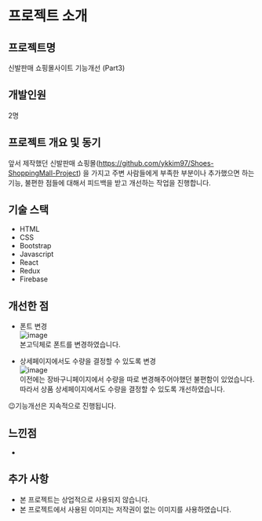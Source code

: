 # 프로젝트 소개

## 프로젝트명
신발판매 쇼핑몰사이트 기능개선 (Part3)

## 개발인원
2명

## 프로젝트 개요 및 동기
앞서 제작했던 신발판매 쇼핑몰(https://github.com/ykkim97/Shoes-ShoppingMall-Project) 을 가지고 주변 사람들에게 부족한 부분이나 추가했으면 하는 기능, 불편한 점들에 대해서 피드백을 받고 개선하는 작업을 진행합니다.

## 기술 스택

- HTML
- CSS
- Bootstrap
- Javascript
- React
- Redux
- Firebase

## 개선한 점
- 폰트 변경  
![image](https://user-images.githubusercontent.com/17917009/174817209-71bac830-7f92-49f8-922e-53cd1f3af854.png)  
본고딕체로 폰트를 변경하였습니다.

- 상세페이지에서도 수량을 결정할 수 있도록 변경  
![image](https://user-images.githubusercontent.com/17917009/174817551-f335a7b9-7be7-42e8-a7f1-9df0d6260070.png)  
이전에는 장바구니페이지에서 수량을 따로 변경해주어야했던 불편함이 있었습니다. 따라서 상품 상세페이지에서도 수량을 결정할 수 있도록 개선하였습니다.


😉기능개선은 지속적으로 진행됩니다.

## 느낀점
-

## 추가 사항
- 본 프로젝트는 상업적으로 사용되지 않습니다.
- 본 프로젝트에서 사용된 이미지는 저작권이 없는 이미지를 사용하였습니다.
